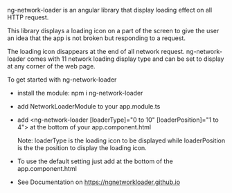 ng-network-loader is an angular library that display loading effect on all HTTP request.

This library displays a loading icon on a part of the screen to give the user an idea that the app is not broken but responding to a request.

The loading icon disappears at the end of all network request. ng-network-loader comes with 11 network loading display type and can be set to display at any corner of the web page.

To get started with ng-network-loader

*   install the module: npm i ng-network-loader
*   add NetworkLoaderModule to your app.module.ts
*   add <ng-network-loader [loaderType]="0 to 10" [loaderPosition]="1 to 4"></ng-network-loader> at the bottom of your app.component.html
    
    Note: loaderType is the loading icon to be displayed while loaderPosition is the the position to display the loading icon.
    
*   To use the default setting just add <ng-network-loader></ng-network-loader> at the bottom of the app.component.html
*   See Documentation on https://ngnetworkloader.github.io
